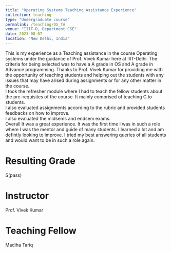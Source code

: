 ```yaml
---
title: "Operating Systems Teaching Assistance Experience"
collection: teaching
type: "Undergraduate course"
permalink: /teaching/OS_TA
venue: "IIIT-D, Department CSE"
date: 2023-08-07
location: "New Delhi, India"
---
```


This is my experience as a Teaching assistance in the course Operating systems under the guidance of Prof. Vivek Kumar here at IIIT-Delhi. The criteria for being selected was to have a A grade in OS and A grade in Advance programming. Thanks to Prof. Vivek Kumar for providing me with the opportunity of teaching students and helping out the students with any issues that may have arised during assignments or for any other matter in the course.  
I took the refresher module where I had to teach the fellow students about the pre-requisites of the course. It mainly comprised of teaching C to students.  
I also evaluated assignments according to the rubric and provided students feedbacks on how to improve.  
I also evaluated the midsems and endsem exams.  
Overall It was a great experience. It was the first time I was in such a role where I was the mentor and guide of many students. I learned a lot and am defintly looking to improve. I tried my best answering queries of all students and would want to be in such a role again.  

Resulting Grade
======
S(pass)

Instructor
======
Prof. Vivek Kumar

Teaching Fellow
======
Madiha Tariq